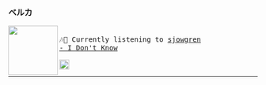 ### ベルカ <img src="https://user-images.githubusercontent.com/49416514/174639013-df8a6ddc-3187-4058-9452-867a4756a213.gif" width="12" height="12"/>

[<img align="left" width="100" height="100" src="https:&#x2F;&#x2F;lastfm.freetls.fastly.net&#x2F;i&#x2F;u&#x2F;174s&#x2F;52351de9310454a53351725b8f079739.png">](https://www.youtube.com/results?search_query=sjowgren+I+Don&#39;t+Know)
<big><pre>
<small>
</br>🎶🎵  Currently listening to  [sjowgren - I Don&#39;t Know](https://www.youtube.com/results?search_query=sjowgren+I+Don&#39;t+Know)</br>
<img src="https://user-images.githubusercontent.com/49416514/174639013-df8a6ddc-3187-4058-9452-867a4756a213.gif" width="20" height="20"/>
</small></pre></big>

---

